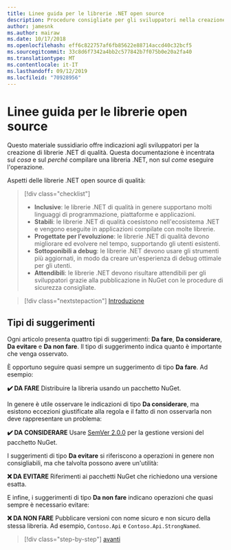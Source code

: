 ```yaml
---
title: Linee guida per le librerie .NET open source
description: Procedure consigliate per gli sviluppatori nella creazione di librerie .NET di qualità.
author: jamesnk
ms.author: mairaw
ms.date: 10/17/2018
ms.openlocfilehash: eff6c822757af6fb85622e88714accd40c32bcf5
ms.sourcegitcommit: 33c8d6f7342a4bb2c577842b7f075b0e20a2fa40
ms.translationtype: MT
ms.contentlocale: it-IT
ms.lasthandoff: 09/12/2019
ms.locfileid: "70928956"
---
```

# <a name="open-source-library-guidance"></a>Linee guida per le librerie open source

Questo materiale sussidiario offre indicazioni agli sviluppatori per la creazione di librerie .NET di qualità. Questa documentazione è incentrata sul *cosa* e sul *perché* compilare una libreria .NET, non sul *come* eseguire l'operazione.

Aspetti delle librerie .NET open source di qualità:

> [!div class="checklist"]
>
> * **Inclusive**: le librerie .NET di qualità in genere supportano molti linguaggi di programmazione, piattaforme e applicazioni.
> * **Stabili**: le librerie .NET di qualità coesistono nell'ecosistema .NET e vengono eseguite in applicazioni compilate con molte librerie.
> * **Progettate per l'evoluzione**: le librerie .NET di qualità devono migliorare ed evolvere nel tempo, supportando gli utenti esistenti.
> * **Sottoponibili a debug**: le librerie .NET devono usare gli strumenti più aggiornati, in modo da creare un'esperienza di debug ottimale per gli utenti.
> * **Attendibili**: le librerie .NET devono risultare attendibili per gli sviluppatori grazie alla pubblicazione in NuGet con le procedure di sicurezza consigliate.

> [!div class="nextstepaction"]
> [Introduzione](./get-started.md)

## <a name="types-of-recommendations"></a>Tipi di suggerimenti

Ogni articolo presenta quattro tipi di suggerimenti: **Da fare**, **Da considerare**, **Da evitare** e **Da non fare**. Il tipo di suggerimento indica quanto è importante che venga osservato.

È opportuno seguire quasi sempre un suggerimento di tipo **Da fare**. Ad esempio:

**✔️ DA FARE** Distribuire la libreria usando un pacchetto NuGet.

In genere è utile osservare le indicazioni di tipo **Da considerare**, ma esistono eccezioni giustificate alla regola e il fatto di non osservarla non deve rappresentare un problema:

**✔️ DA CONSIDERARE** Usare [SemVer 2.0.0](https://semver.org/) per la gestione versioni del pacchetto NuGet.

I suggerimenti di tipo **Da evitare** si riferiscono a operazioni in genere non consigliabili, ma che talvolta possono avere un'utilità:

**❌ DA EVITARE** Riferimenti ai pacchetti NuGet che richiedono una versione esatta.

E infine, i suggerimenti di tipo **Da non fare** indicano operazioni che quasi sempre è necessario evitare:

**❌ DA NON FARE** Pubblicare versioni con nome sicuro e non sicuro della stessa libreria. Ad esempio, `Contoso.Api` e `Contoso.Api.StrongNamed`.

>[!div class="step-by-step"]
>[avanti](get-started.md)

